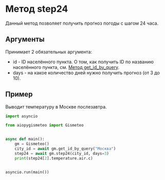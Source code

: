 # Метод step24

Данный метод позволяет получить прогноз погоды с шагом 24 часа.

## Аргументы

Принимает 2 обязательных аргумента:

- id - ID населённого пункта. О том, как получить ID по названию населённого пункта, см. [Метод get_id_by_query](get_id_by_query.md).
- days - на какое количество дней нужно получить прогноз (от 3 до 10).

## Пример

Выводит температуру в Москве послезавтра.

```python
import asyncio

from aiopygismeteo import Gismeteo


async def main():
    gm = Gismeteo()
    city_id = await gm.get_id_by_query("Москва")
    step24 = await gm.step24(city_id, days=3)
    print(step24[2].temperature.air.c)


asyncio.run(main())
```
